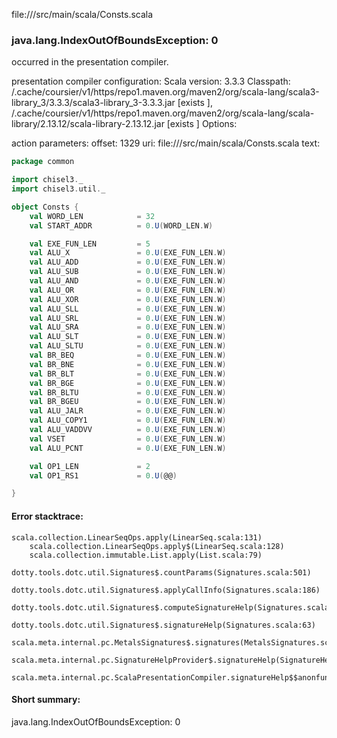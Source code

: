 file://<WORKSPACE>/src/main/scala/Consts.scala
### java.lang.IndexOutOfBoundsException: 0

occurred in the presentation compiler.

presentation compiler configuration:
Scala version: 3.3.3
Classpath:
<HOME>/.cache/coursier/v1/https/repo1.maven.org/maven2/org/scala-lang/scala3-library_3/3.3.3/scala3-library_3-3.3.3.jar [exists ], <HOME>/.cache/coursier/v1/https/repo1.maven.org/maven2/org/scala-lang/scala-library/2.13.12/scala-library-2.13.12.jar [exists ]
Options:



action parameters:
offset: 1329
uri: file://<WORKSPACE>/src/main/scala/Consts.scala
text:
```scala
package common

import chisel3._
import chisel3.util._

object Consts {
    val WORD_LEN            = 32
    val START_ADDR          = 0.U(WORD_LEN.W)

    val EXE_FUN_LEN         = 5
    val ALU_X               = 0.U(EXE_FUN_LEN.W)
    val ALU_ADD             = 0.U(EXE_FUN_LEN.W)
    val ALU_SUB             = 0.U(EXE_FUN_LEN.W)
    val ALU_AND             = 0.U(EXE_FUN_LEN.W)
    val ALU_OR              = 0.U(EXE_FUN_LEN.W)
    val ALU_XOR             = 0.U(EXE_FUN_LEN.W)
    val ALU_SLL             = 0.U(EXE_FUN_LEN.W)
    val ALU_SRL             = 0.U(EXE_FUN_LEN.W)
    val ALU_SRA             = 0.U(EXE_FUN_LEN.W)
    val ALU_SLT             = 0.U(EXE_FUN_LEN.W)
    val ALU_SLTU            = 0.U(EXE_FUN_LEN.W)
    val BR_BEQ              = 0.U(EXE_FUN_LEN.W)
    val BR_BNE              = 0.U(EXE_FUN_LEN.W)
    val BR_BLT              = 0.U(EXE_FUN_LEN.W)
    val BR_BGE              = 0.U(EXE_FUN_LEN.W)
    val BR_BLTU             = 0.U(EXE_FUN_LEN.W)
    val BR_BGEU             = 0.U(EXE_FUN_LEN.W)
    val ALU_JALR            = 0.U(EXE_FUN_LEN.W)
    val ALU_COPY1           = 0.U(EXE_FUN_LEN.W)
    val ALU_VADDVV          = 0.U(EXE_FUN_LEN.W)
    val VSET                = 0.U(EXE_FUN_LEN.W)
    val ALU_PCNT            = 0.U(EXE_FUN_LEN.W)

    val OP1_LEN             = 2
    val OP1_RS1             = 0.U(@@)

}
```



#### Error stacktrace:

```
scala.collection.LinearSeqOps.apply(LinearSeq.scala:131)
	scala.collection.LinearSeqOps.apply$(LinearSeq.scala:128)
	scala.collection.immutable.List.apply(List.scala:79)
	dotty.tools.dotc.util.Signatures$.countParams(Signatures.scala:501)
	dotty.tools.dotc.util.Signatures$.applyCallInfo(Signatures.scala:186)
	dotty.tools.dotc.util.Signatures$.computeSignatureHelp(Signatures.scala:94)
	dotty.tools.dotc.util.Signatures$.signatureHelp(Signatures.scala:63)
	scala.meta.internal.pc.MetalsSignatures$.signatures(MetalsSignatures.scala:17)
	scala.meta.internal.pc.SignatureHelpProvider$.signatureHelp(SignatureHelpProvider.scala:51)
	scala.meta.internal.pc.ScalaPresentationCompiler.signatureHelp$$anonfun$1(ScalaPresentationCompiler.scala:435)
```
#### Short summary: 

java.lang.IndexOutOfBoundsException: 0